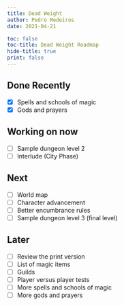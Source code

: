 ```yaml
---
title: Dead Weight
author: Pedro Medeiros
date: 2021-04-21

toc: false
toc-title: Dead Weight Roadmap
hide-title: true
print: false
---
```


## Done Recently
- [x] Spells and schools of magic
- [x] Gods and prayers

## Working on now
- [ ] Sample dungeon level 2
- [ ] Interlude (City Phase)

## Next
- [ ] World map
- [ ] Character advancement
- [ ] Better encumbrance rules
- [ ] Sample dungeon level 3 (final level)

## Later
- [ ] Review the print version
- [ ] List of magic items
- [ ] Guilds
- [ ] Player versus player tests
- [ ] More spells and schools of magic
- [ ] More gods and prayers